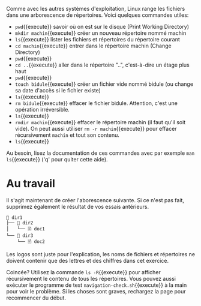 Comme avec les autres systèmes d'exploitation, Linux range les fichiers dans une
arborescence de répertoires. Voici quelques commandes utiles:

- ```pwd```{{execute}} savoir où on est sur le disque (Print Working Directory)
- ```mkdir machin```{{execute}} créer un nouveau répertoire nommé machin
- ```ls```{{execute}} lister les fichiers et répertoires du répertoire courant
- ```cd machin```{{execute}} entrer dans le répertoire machin (Change Directory)
- ```pwd```{{execute}}
- ```cd ..```{{execute}} aller dans le répertoire "..", c'est-à-dire un étage plus haut
- ```pwd```{{execute}} 
- ```touch bidule```{{execute}} créer un fichier vide nommé bidule (ou change sa date d'accès si le fichier existe)
- ```ls```{{execute}} 
- ```rm bidule```{{execute}} effacer le fichier bidule. Attention, c'est une opération irréversible.
- ```ls```{{execute}} 
- ```rmdir machin```{{execute}} effacer le répertoire machin (il faut qu'il soit
  vide). On peut aussi utiliser ```rm -r machin```{{execute}} pour effacer
  récursivement ```machin``` et tout son contenu.
- ```ls```{{execute}} 

Au besoin, lisez la documentation de ces commandes avec par exemple
```man ls```{{execute}} ('q' pour quiter cette aide).

# Au travail

Il s'agit maintenant de créer l'aborescence suivante. Si ce n'est pas fait,
supprimez également le résultat de vos essais antérieurs.

```
📁 dir1
├── 📁 dir2
│   └── 🖹 doc1
└── 📁 dir3
    └── 🖹 doc2
```

Les logos sont juste pour l'explication, les noms de fichiers et répertoires ne
doivent contenir que des lettres et des chiffres dans cet exercice. 

Coincée? Utilisez la commande ```ls -R```{{execute}} pour afficher
récursivement le contenu de tous les répertoires. Vous pouvez aussi
exécuter le programme de test ```navigation-check.sh```{{execute}} à
la main pour voir le problème. Si les choses sont graves, rechargez la
page pour recommencer du début.